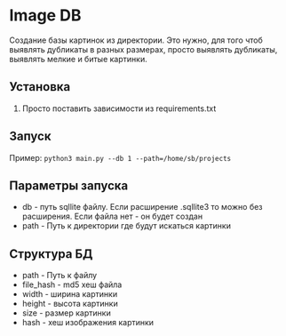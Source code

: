 # Image DB
Создание базы картинок из директории. 
Это нужно, для того чтоб выявлять дубликаты в разных размерах, 
просто выявлять дубликаты, выявлять мелкие и битые картинки.  

## Установка
1. Просто поставить зависимости из requirements.txt

## Запуск
Пример:
```python3 main.py --db 1 --path=/home/sb/projects```

## Параметры запуска
* db - путь sqllite файлу. Если расширение .sqllite3 то можно без 
расширения. Если файла нет - он будет создан
* path - Путь к директории где будут искаться картинки

## Структура БД
* path - Путь к файлу 
* file_hash - md5 хеш файла 
* width - ширина картинки
* height - высота картинки
* size - размер картинки
* hash - хеш изображения картинки 
